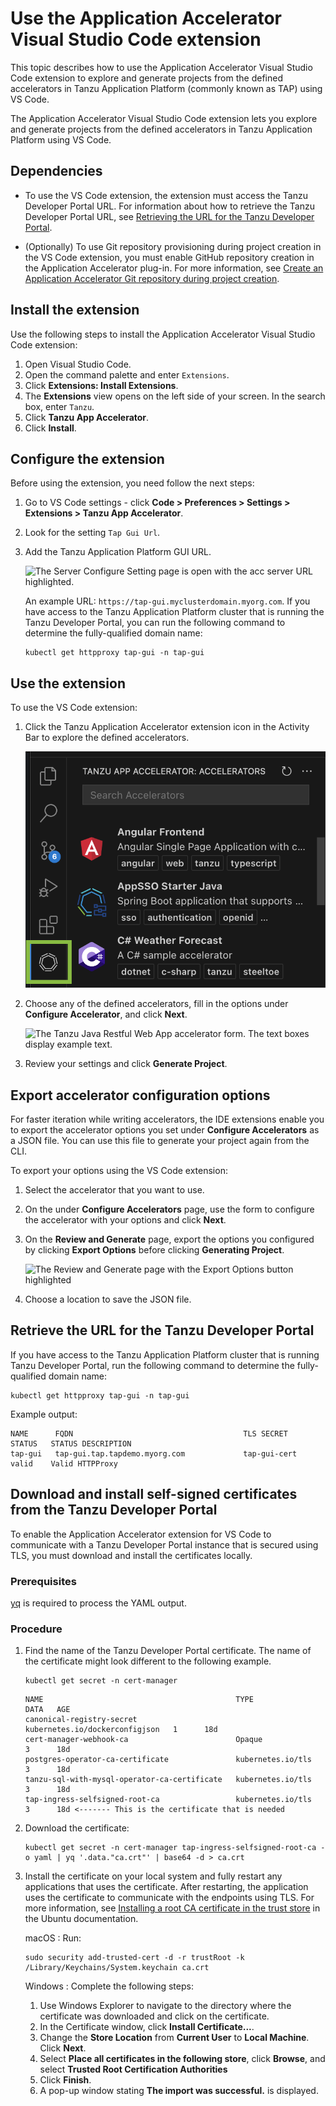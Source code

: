 # Use the Application Accelerator Visual Studio Code extension

This topic describes how to use the Application Accelerator Visual Studio Code extension to explore
and generate projects from the defined accelerators in Tanzu Application Platform (commonly known as TAP) using VS Code.

The Application Accelerator Visual Studio Code extension lets you explore and generate projects
from the defined accelerators in Tanzu Application Platform using VS Code.

## <a id="dependencies"></a> Dependencies

- To use the VS Code extension, the extension must access the Tanzu Developer Portal URL.
  For information about how to retrieve the Tanzu Developer Portal URL, see
  [Retrieving the URL for the Tanzu Developer Portal](#fqdn-tap-gui-url).

- (Optionally) To use Git repository provisioning during project creation in the VS Code extension,
you must enable GitHub repository creation in the Application Accelerator plug-in.
For more information, see [Create an Application Accelerator Git repository during project creation](../tap-gui/plugins/application-accelerator-git-repo.hbs.md).

## <a id="vs-code-app-accel-install"></a> Install the extension

Use the following steps to install the Application Accelerator Visual Studio Code extension:

1. Open Visual Studio Code.
1. Open the command palette and enter `Extensions`.
1. Click **Extensions: Install Extensions**.
1. The **Extensions** view opens on the left side of your screen. In the search box, enter `Tanzu`.
1. Click **Tanzu App Accelerator**.
1. Click **Install**.

## <a id="configure-the-extension"></a> Configure the extension

Before using the extension, you need follow the next steps:

1. Go to VS Code settings - click **Code > Preferences > Settings > Extensions > Tanzu App Accelerator**.

2. Look for the setting `Tap Gui Url`.

3. Add the Tanzu Application Platform GUI URL.

   ![The Server Configure Setting page is open with the acc server URL highlighted.](../images/app-accelerators-vscode-settings-tap-gui-url.png)

    An example URL: `https://tap-gui.myclusterdomain.myorg.com`. If you have access to the Tanzu
    Application Platform cluster that is running the Tanzu Developer Portal, you can run the
    following command to determine the fully-qualified domain name:

    ```console
    kubectl get httpproxy tap-gui -n tap-gui
    ```

## <a id="using-the-extension"></a> Use the extension

To use the VS Code extension:

1. Click the Tanzu Application Accelerator extension icon in the Activity Bar to explore the defined accelerators.

    ![In the VS Code Activity Bar, the Tanzu Application Accelerator icon is highlighted.](../images/app-accelerators-vscode-icon.png)

1. Choose any of the defined accelerators, fill in the options under **Configure Accelerator**, and click **Next**.

    ![The Tanzu Java Restful Web App accelerator form. The text boxes display example text.](../images/app-accelerators-vscode-form.png)

1. Review your settings and click **Generate Project**.

## <a id="export-options"></a> Export accelerator configuration options

For faster iteration while writing accelerators, the IDE extensions enable you to export the accelerator
options you set under **Configure Accelerators** as a JSON file. You can use this file to generate your
project again from the CLI.

To export your options using the VS Code extension:

1. Select the accelerator that you want to use.

1. On the under **Configure Accelerators** page, use the form to configure the accelerator with your
   options and click **Next**.

1. On the **Review and Generate** page, export the options you configured by clicking **Export Options**
   before clicking **Generating Project**.

    ![The Review and Generate page with the Export Options button highlighted](../images/export-options-vscode.png)

1. Choose a location to save the JSON file.

## <a id="fqdn-tap-gui-url"></a> Retrieve the URL for the Tanzu Developer Portal

If you have access to the Tanzu Application Platform cluster that is running Tanzu Developer Portal,
run the following command to determine the fully-qualified domain name:

```console
kubectl get httpproxy tap-gui -n tap-gui
```

Example output:

```console
NAME      FQDN                                      TLS SECRET     STATUS   STATUS DESCRIPTION
tap-gui   tap-gui.tap.tapdemo.myorg.com             tap-gui-cert   valid    Valid HTTPProxy
```

## <a id="dl-inst-ss-certs"></a>Download and install self-signed certificates from the Tanzu Developer Portal

To enable the Application Accelerator extension for VS Code to communicate with a Tanzu Developer Portal instance that is secured using TLS, you must download and install the certificates locally.

### <a id="ss-certs-prereqs"></a>Prerequisites

[yq](https://github.com/mikefarah/yq) is required to process the YAML output.

### <a id="ss-certs-procedure"></a>Procedure

1. Find the name of the Tanzu Developer Portal certificate. The name of the certificate
might look different to the following example.

    ```console
    kubectl get secret -n cert-manager
    ```

    ```console
    NAME                                           TYPE                             DATA   AGE
    canonical-registry-secret                      kubernetes.io/dockerconfigjson   1      18d
    cert-manager-webhook-ca                        Opaque                           3      18d
    postgres-operator-ca-certificate               kubernetes.io/tls                3      18d
    tanzu-sql-with-mysql-operator-ca-certificate   kubernetes.io/tls                3      18d
    tap-ingress-selfsigned-root-ca                 kubernetes.io/tls                3      18d <------- This is the certificate that is needed
    ```

2. Download the certificate:

    ```console
    kubectl get secret -n cert-manager tap-ingress-selfsigned-root-ca -o yaml | yq '.data."ca.crt"' | base64 -d > ca.crt
    ```

3. Install the certificate on your local system and fully restart any applications that uses
the certificate. After restarting, the application uses the certificate to communicate with the
endpoints using TLS. For more information, see [Installing a root CA certificate in the trust store](https://ubuntu.com/server/docs/security-trust-store) in the Ubuntu documentation.

    macOS
    : Run:

      ```console
      sudo security add-trusted-cert -d -r trustRoot -k /Library/Keychains/System.keychain ca.crt
      ```

    Windows
    : Complete the following steps:

      1. Use Windows Explorer to navigate to the directory where the certificate was downloaded and click on the certificate.
      2. In the Certificate window, click **Install Certificate...**.
      3. Change the **Store Location** from **Current User** to **Local Machine**. Click **Next**.
      4. Select **Place all certificates in the following store**, click **Browse**, and select **Trusted Root Certification Authorities**
      5. Click **Finish**.
      6. A pop-up window stating **The import was successful.** is displayed.
